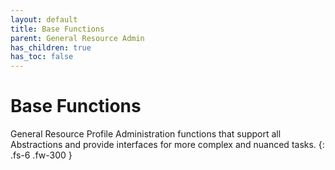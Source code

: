 ```yaml
---
layout: default
title: Base Functions
parent: General Resource Admin
has_children: true
has_toc: false
---
```


# Base Functions

General Resource Profile Administration functions that support all Abstractions and provide interfaces for more complex and nuanced tasks.
{: .fs-6 .fw-300 }